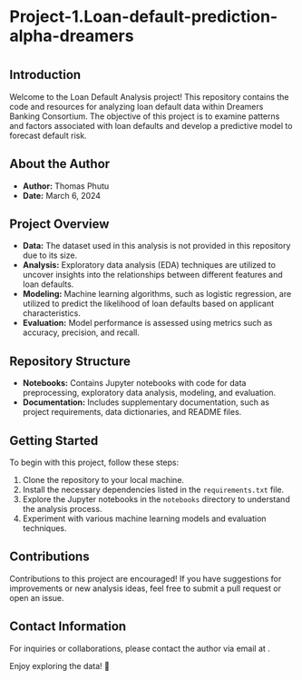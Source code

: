 # Project-1.Loan-default-prediction-alpha-dreamers
#

## Introduction
Welcome to the Loan Default Analysis project! This repository contains the code and resources for analyzing loan default data within Dreamers Banking Consortium. The objective of this project is to examine patterns and factors associated with loan defaults and develop a predictive model to forecast default risk.

## About the Author
- **Author:** Thomas Phutu
- **Date:** March 6, 2024

## Project Overview
- **Data:** The dataset used in this analysis is not provided in this repository due to its size.
- **Analysis:** Exploratory data analysis (EDA) techniques are utilized to uncover insights into the relationships between different features and loan defaults.
- **Modeling:** Machine learning algorithms, such as logistic regression, are utilized to predict the likelihood of loan defaults based on applicant characteristics.
- **Evaluation:** Model performance is assessed using metrics such as accuracy, precision, and recall.

## Repository Structure
- **Notebooks:** Contains Jupyter notebooks with code for data preprocessing, exploratory data analysis, modeling, and evaluation.
- **Documentation:** Includes supplementary documentation, such as project requirements, data dictionaries, and README files.

## Getting Started
To begin with this project, follow these steps:
1. Clone the repository to your local machine.
2. Install the necessary dependencies listed in the `requirements.txt` file.
3. Explore the Jupyter notebooks in the `notebooks` directory to understand the analysis process.
4. Experiment with various machine learning models and evaluation techniques.

## Contributions
Contributions to this project are encouraged! If you have suggestions for improvements or new analysis ideas, feel free to submit a pull request or open an issue.

## Contact Information
For inquiries or collaborations, please contact the author via email at .

Enjoy exploring the data! 🚀
